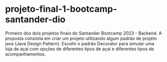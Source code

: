 # projeto-final-1-bootcamp-santander-dio
Primeiro dos dois projetos finais do Santander Bootcamp 2023 - Backend.
A proposta consistia em criar um projeto utilizando algum padrão de projeto java (Java Design Pattern). Escolhi o padrão Decorator para simular uma loja de açaí com opções de diferentes tipos de açaí e diferentes tipos de acompanhamentos.
